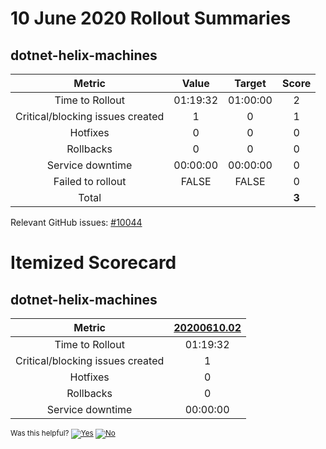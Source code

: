 # 10 June 2020 Rollout Summaries

## dotnet-helix-machines

|              Metric              |   Value  |  Target  |   Score   |
|:--------------------------------:|:--------:|:--------:|:---------:|
| Time to Rollout                  | 01:19:32 | 01:00:00 |     2     |
| Critical/blocking issues created |     1    |    0     |     1     |
| Hotfixes                         |     0    |    0     |     0     |
| Rollbacks                        |     0    |    0     |     0     |
| Service downtime                 | 00:00:00 | 00:00:00 |     0     |
| Failed to rollout                |   FALSE  |   FALSE  |     0     |
| Total                            |          |          |   **3**   |

Relevant GitHub issues: [#10044](https://github.com/dotnet/core-eng/issues/10044)
# Itemized Scorecard

## dotnet-helix-machines

| Metric | [20200610.02](https://dev.azure.com/dnceng/7ea9116e-9fac-403d-b258-b31fcf1bb293/_build/results?buildId=680186) |
|:-----:|:-----:|
| Time to Rollout | 01:19:32 |
| Critical/blocking issues created | 1 |
| Hotfixes | 0 |
| Rollbacks | 0 |
| Service downtime | 00:00:00 |



<!-- Begin Generated Content: Doc Feedback -->
<sub>Was this helpful? [![Yes](https://helix.dot.net/f/ip/5?p=Documentation%5CTeamProcess%5CRollout-Scorecards%5CScorecard_2020-06-10.md)](https://helix.dot.net/f/p/5?p=Documentation%5CTeamProcess%5CRollout-Scorecards%5CScorecard_2020-06-10.md) [![No](https://helix.dot.net/f/in)](https://helix.dot.net/f/n/5?p=Documentation%5CTeamProcess%5CRollout-Scorecards%5CScorecard_2020-06-10.md)</sub>
<!-- End Generated Content-->
